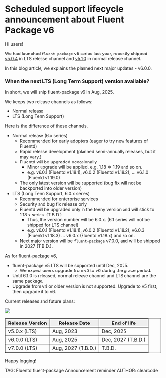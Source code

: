 # Scheduled support lifecycle announcement about Fluent Package v6

Hi users!

We had launched `fluent-package` v5 series last year, recently shipped [v5.0.4](/blog/fluent-package-v5.0.4-has-been-released) in LTS release channel and
[v5.1.0](http://localhost:9395/blog/fluent-package-v5.1.0-has-been-released) in normal release channel.

In this blog article, we explains the planned next major updates - v6.0.0.

### When the next LTS (Long Term Support) version available?

In short, we will ship fluent-package v6 in Aug, 2025.

We keeps two release channels as follows:

* Normal release
* LTS (Long Term Support)

Here is the difference of these channels.

* Normal release (6.x series)
  * Recommended for early adopters (eager to try new features of Fluentd)
  * Rapid release development (planned semi-annually releases, but it may vary.)
  * Fluentd will be upgraded occasionally
      * Minor upgrade will be applied. e.g. 1.18 => 1.19 and so on.
      * e.g. v6.0.1 (Fluentd v1.18.1), v6.0.2 (Fluentd v1.18.2), ... v6.1.0 (Fluentd v1.19.0)
  * The only latest version will be supported (bug fix will not be backported into older version)
* LTS (Long Term Support, 6.0.x series)
  * Recommended for enterprise services
  * Security and bug fix release only
  * Fluentd will be upgraded only in the teeny version and will stick to 1.18.x series. (T.B.D.)
      * Thus, the version number will be 6.0.x. (6.1 series will not be shipped for LTS channel)
      * e.g. v6.0.1 (Fluentd v1.18.1), v6.0.2 (Fluentd v1.18.2), v6.0.3 (Fluentd v1.18.3) ... v6.0.x (Fluentd v1.18.x) and so on.
  * Next major version will be `fluent-package` v7.0.0, and will be shipped in 2027 (T.B.D.).

As for fluent-package v6,

* fluent-package v5 LTS will be supported until Dec, 2025.
  * We expect users upgrade from v5 to v6 during the grace period.
* Until 6.1.0 is released, normal release channel and LTS channel are the same package.
* Upgrade from v4 or older version is not supported. Upgrade to v5 first, then upgrade it to v6.

Current releases and future plans:

![](/images/blog/20240829_fluent-package-v6-scheduled-lifecycle.png)

<!--

Generated by mermaid-js:
  npm install -g @mermaid-js/mermaid-cli
  npx mmdc -t default -i fluent-package-v6-scheduled-lifecycle.mmd -o fluent-package-v6-scheduled-lifecycle.png

gantt
    title Scheduled Support lifecycle for Fluent Package v6
    dateFormat YYYY-MM
    axisFormat %Y-%m
    todayMarker off
    section v5
    v5.0.4 :active, v504, 2024-07-02, 90d
    v5.1.0 :active, v510, after v504, 90d
    v5.1.x :active, v51x, after v510, 90d

    section v5.0 (LTS)
    %% date -d '20240702 547 days' +%Y%m%d
    %% => 20251231
    v5.0.x (LTS) :lts_v5, 2024-07-02, 547d

    section v6.x
    v6.0.0 :active, v600, 2025-08-29, 90d
    v6.0.1 (T.B.D.) :active, v601, after v600, 90d
    %% date -d '20250829 180 days' +%Y%m%d
    %% => 20260225
    %% date -d '20260225 550 days' +%Y%m%d
    %% => 20270829
    v6.0.x (T.B.D.) :active, v60x, after v601, 275d
    v6.1.x (T.B.D.) :active, v61x, after v60x, 275d

    section v6.0 (LTS)
    %% date -d '20250829 854 days' +%Y%m%d
    %% => 20271231
    v6.0.x (LTS) :lts_v6, 2025-08-29, 854d
    Fluent Pacakge v7.0.x (LTS) :milestone, lts_v7, 2027-08-29, 10d
-->

<table border=1 width="100%">
<tr>
<th style='background-color: #eee'>Release Version</th>
<th style='background-color: #eee'>Release Date</th>
<th style='background-color: #eee'>End of life</th>
</tr>
<tr>
<td>v5.0.x (LTS)</td>
<td>Aug, 2023</td>
<td>Dec, 2025</td>
</tr>
<tr>
<td>v6.0.0 (LTS)</td>
<td>Aug, 2025</td>
<td>Dec, 2027 (T.B.D.)</td>
</tr>
<tr>
<td>v7.0.0 (LTS)</td>
<td>Aug, 2027 (T.B.D.)</td>
<td>T.B.D.</td>
</tr>
</table>

Happy logging!

TAG: Fluentd fluent-package Announcement reminder
AUTHOR: clearcode
